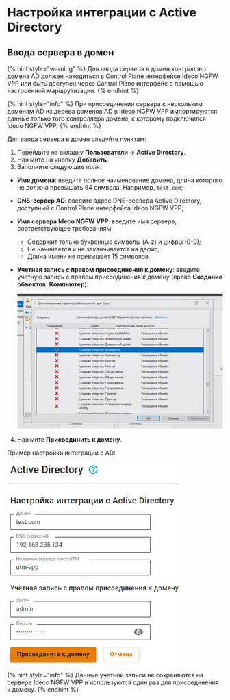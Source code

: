 # Настройка интеграции с Active Directory

## Ввода сервера в домен

{% hint style="warning" %}
Для ввода сервера в домен контроллер домена AD должен находиться в Control Plane интерфейсе Ideco NGFW VPP или быть доступен через Сontrol Plane интерфейс с помощью настроенной маршрутизации.
{% endhint %}

{% hint style="info" %}
При присоединении сервера к нескольким доменам AD из дерева доменов AD в Ideco NGFW VPP импортируются данные только того контроллера домена, к которому подключился Ideco NGFW VPP.
{% endhint %}

Для ввода сервера в домен следуйте пунктам:

1. Перейдите на вкладку **Пользователи -> Active Directory**.
2. Нажмите на кнопку **Добавить**.
3. Заполните следующие поля:

* **Имя домена**: введите полное наименование домена, длина которого не должна превышать 64 символа. Например, `test.com`;
* **DNS-сервер AD**: введите адрес DNS-сервера Active Directory, доступный с Сontrol Plane интерфейса Ideco NGFW VPP;
* **Имя сервера Ideco NGFW VPP**: введите имя сервера, соответствующее требованиям:
  * Содержит только буквенные символы (A-z) и цифры (0-9);
  * Не начинается и не заканчивается на дефис;
  * Длина имени не превышает 15 символов.
* **Учетная запись с правом присоединения к домену**: введите учетную запись с правом присоединения к домену (право **Создание объектов: Компьютер**):  
   
   ![](/.gitbook/assets/active-directory0.png)

4. Нажмите **Присоединить к домену**.

Пример настройки интеграции с AD:

![](/.gitbook/assets/active-directory1.png)

{% hint style="info" %}
Данные учетной записи не сохраняются на сервере Ideco NGFW VPP и используются один раз для присоединения к домену.
{% endhint %}

